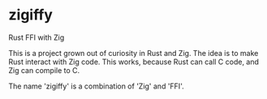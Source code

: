 # zigiffy
Rust FFI with Zig

This is a project grown out of curiosity in Rust and Zig. The idea is to make Rust interact with Zig code.
This works, because Rust can call C code, and Zig can compile to C.

The name 'zigiffy' is a combination of 'Zig' and 'FFI'.
